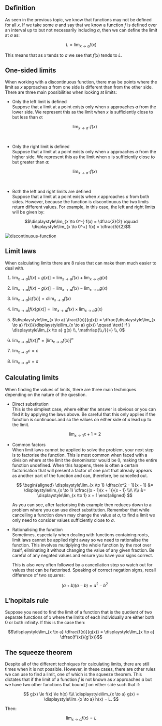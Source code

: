 ## Definition

As seen in the previous topic, we know that functions may not be defined for all $x$. If we take some $a$ and say that we know a function $f$ is defined over an interval up to but not necessarily including $a$, then we can define the limit at $a$ as:

$$L = \displaystyle\lim_{x \to a} f(x)$$

This means that as $x$ tends to $a$ we see that $f(x)$ tends to $L$.

<!-- Epsilon sigma definition? -->

## One-sided limits

When working with a discontinuous function, there may be points where the limit as $x$ approaches $a$ from one side is different than from the other side. There are three main possibilities when looking at limits:

- Only the left limit is defined <br>
  Suppose that a limit at a point exists only when $x$ approaches $a$ from the lower side. We represent this as the limit when $x$ is sufficiently close to but less than $a$:

  $$\displaystyle\lim_{x \to a^-} f(x)$$

  <br>

- Only the right limit is defined <br>
  Suppose that a limit at a point exists only when $x$ approaches $a$ from the higher side. We represent this as the limit when $x$ is sufficiently close to but greater than $a$:

  $$\displaystyle\lim_{x \to a^+} f(x)$$

  <br>

- Both the left and right limits are defined <br>
  Suppose that a limit at a point exists when $x$ approaches $a$ from both sides. However, because the function is discontinuous the two limits return different values. For example, in this case, the left and right limits will be given by:

$$\displaystyle\lim_{x \to 0^-} f(x) = \dfrac{3}{2} \qquad \displaystyle\lim_{x \to 0^+} f(x) = \dfrac{5}{2}$$

<!-- More on this -->

![discontinuous-function](/img/discontinuous-function.svg)

## Limit laws

When calculating limits there are 8 rules that can make them much easier to deal with.

1. $\displaystyle\lim_{x \to a} [f(x) + g(x)] = \displaystyle\lim_{x \to a} f(x) + \displaystyle\lim_{x \to a} g(x)$

2. $\displaystyle\lim_{x \to a} [f(x) - g(x)] = \displaystyle\lim_{x \to a} f(x) - \displaystyle\lim_{x \to a} g(x)$

3. $\displaystyle\lim_{x \to a} [cf(x)] = c \displaystyle\lim_{x \to a} f(x)$

4. $\displaystyle\lim_{x \to a} [f(x) g(x)] = \displaystyle\lim_{x \to a} f(x) \times \displaystyle\lim_{x \to a} g(x)$

5. $\displaystyle\lim_{x \to a} \frac{f(x)}{g(x)} = \dfrac{\displaystyle\lim_{x \to a} f(x)}{\displaystyle\lim_{x \to a} g(x)} \qquad \text{ if } \displaystyle\lim_{x \to a} g(x) \\, \mathrlap{\\,/}{=} \\, 0$

6. $\displaystyle\lim_{x \to a} [f(x)]^n = \Big[\displaystyle\lim_{x \to a} f(x) \Big]^n$

7. $\displaystyle\lim_{x \to a} c = c$

8. $\displaystyle\lim_{x \to a} x = a$

## Calculating limits

When finding the values of limits, there are three main techniques depending on the nature of the question.

- Direct substitution <br>
  This is the simplest case, where either the answer is obvious or you can find it by applying the laws above. Be careful that this only applies if the function is continuous and so the values on either side of $a$ lead up to the limit.

  $$\displaystyle\lim_{x \to 1} x + 1 = 2$$

- Common factors <br>
  When limit laws cannot be applied to solve the problem, your next step is to factorise the function. This is most common when faced with a division where at the limit the denominator would be 0, making the entire function undefined. When this happens, there is often a certain factorisation that will present a factor of one part that already appears as another part of the function and can, therefore, be cancelled out.

  $$
  \begin{aligned}
  \displaystyle\lim_{x \to 1} \dfrac{x^2 - 1}{x - 1} &= \displaystyle\lim_{x \to 1} \dfrac{(x - 1)(x + 1)}{x - 1} \\\\
  \\\\
  &= \displaystyle\lim_{x \to 1} x + 1
  \end{aligned}
  $$

  As you can see, after factorising this example then reduces down to a problem where you can use direct substitution. Remember that while cancelling a function down may change the value at $a$, to find a limit we only need to consider values sufficiently close to $a$.

- Rationalising the function <br>
  Sometimes, especially when dealing with functions containing roots, limit laws cannot be applied right away so we need to rationalise the function. This involves multiplying the whole function by the root over itself, eliminating it without changing the value of any given fraction. Be careful of any negated values and ensure you have your signs correct.

  This is also very often followed by a cancellation step so watch out for values that can be factorised. Speaking of correct negation signs, recall difference of two squares:

  $$(a + b)(a - b) = a^2 - b^2$$

## L'hopitals rule

Suppose you need to find the limit of a function that is the quotient of two separate functions of $x$ where the limits of each individually are either both 0 or both infinity. If this is the case then:

$$\displaystyle\lim_{x \to a} \dfrac{f(x)}{g(x)} = \displaystyle\lim_{x \to a} \dfrac{f'(x)}{g'(x)}$$

## The squeeze theorem

Despite all of the different techniques for calculating limits, there are still times when it is not possible. However, in these cases, there are other rules we can use to find a limit, one of which is the squeeze theorem. This dictates that if the limit of a function $f$ is not known as $x$ approaches $a$ but we have two other functions that bound $f$ on either side such that if:

$$
g(x) \le f(x) \le h(x) \\\\
\displaystyle\lim_{x \to a} g(x) = \displaystyle\lim_{x \to a} h(x) = L.
$$

Then:

$$\displaystyle\lim_{x \to a} f(x) = L$$
